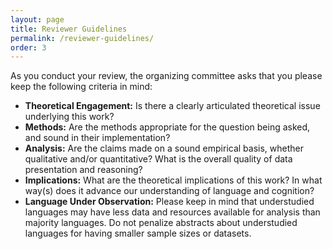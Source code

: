 ```yaml
---
layout: page
title: Reviewer Guidelines
permalink: /reviewer-guidelines/
order: 3
---
```


As you conduct your review, the organizing committee asks that you please keep the following criteria in mind:
* **Theoretical Engagement:** Is there a clearly articulated theoretical issue underlying this work?
* **Methods:** Are the methods appropriate for the question being asked, and sound in their implementation?
* **Analysis:** Are the claims made on a sound empirical basis, whether qualitative and/or quantitative? What is the overall quality of data presentation and reasoning?
* **Implications:** What are the theoretical implications of this work? In what way(s) does it advance our understanding of language and cognition?
* **Language Under Observation:** Please keep in mind that understudied languages may have less data and resources available for analysis than majority languages. Do not penalize abstracts about understudied languages for having smaller sample sizes or datasets.